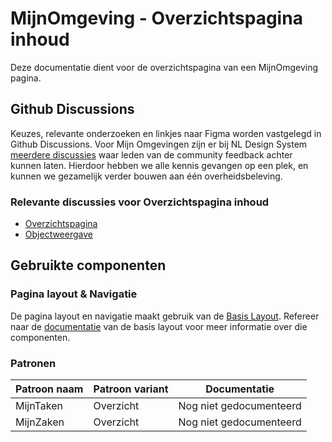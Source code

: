 # MijnOmgeving - Overzichtspagina inhoud

Deze documentatie dient voor de overzichtspagina van een MijnOmgeving pagina.

## Github Discussions

Keuzes, relevante onderzoeken en linkjes naar Figma worden vastgelegd in Github Discussions.
Voor Mijn Omgevingen zijn er bij NL Design
System [meerdere discussies](https://github.com/orgs/nl-design-system/discussions/categories/mijn-omgevingen) waar leden
van de community feedback achter kunnen laten.
Hierdoor hebben we alle kennis gevangen op een plek, en kunnen we gezamelijk verder bouwen aan één overheidsbeleving.

### Relevante discussies voor Overzichtspagina inhoud

- [Overzichtspagina](https://github.com/orgs/nl-design-system/discussions/392)
- [Objectweergave](https://github.com/orgs/nl-design-system/discussions/387)

## Gebruikte componenten

### Pagina layout & Navigatie

De pagina layout en navigatie maakt gebruik van de [Basis Layout](/story/mijn-omgeving-basis--default). Refereer naar
de [documentatie](/docs/templates-mijn-omgeving-basis-documentatie--docs) van de basis layout voor meer informatie over
die componenten.

### Patronen

| Patroon naam | Patroon variant | Documentatie            |
| ------------ | --------------- | ----------------------- |
| MijnTaken    | Overzicht       | Nog niet gedocumenteerd |
| MijnZaken    | Overzicht       | Nog niet gedocumenteerd |
